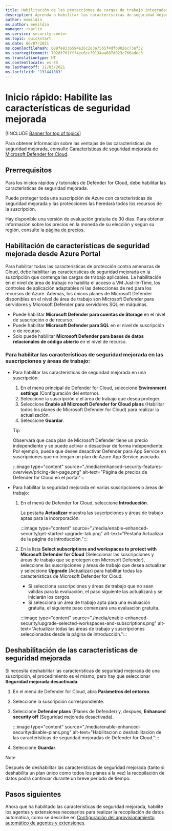 ```yaml
---
title: Habilitación de las protecciones de cargas de trabajo integradas de Microsoft Defender for Cloud
description: Aprenda a habilitar las características de seguridad mejorada para ampliar las protecciones de Microsoft Defender for Cloud a los recursos híbridos y de varias nubes.
author: memildin
ms.author: memildin
manager: rkarlin
ms.service: security-center
ms.topic: quickstart
ms.date: 06/07/2021
ms.openlocfilehash: 689fe8336594e26c283a75b5f4dfb0026c73ef32
ms.sourcegitcommit: 702df701fff4ec6cc39134aa607d023c766adec3
ms.translationtype: HT
ms.contentlocale: es-ES
ms.lasthandoff: 11/03/2021
ms.locfileid: "131441883"
---
```

# <a name="quickstart-enable-enhanced-security-features"></a>Inicio rápido: Habilite las características de seguridad mejorada

[!INCLUDE [Banner for top of topics](./includes/banner.md)]

Para obtener información sobre las ventajas de las características de seguridad mejorada, consulte [Características de seguridad mejorada de Microsoft Defender for Cloud](enhanced-security-features-overview.md).

## <a name="prerequisites"></a>Prerrequisitos

Para los inicios rápidos y tutoriales de Defender for Cloud, debe habilitar las características de seguridad mejorada. 

Puede proteger toda una suscripción de Azure con características de seguridad mejorada y las protecciones las heredará todos los recursos de la suscripción.

Hay disponible una versión de evaluación gratuita de 30 días. Para obtener información sobre los precios en la moneda de su elección y según su región, consulte la [página de precios](https://azure.microsoft.com/pricing/details/security-center/).

## <a name="enable-enhanced-security-features-from-the-azure-portal"></a>Habilitación de características de seguridad mejorada desde Azure Portal

Para habilitar todas las características de protección contra amenazas de Cloud, debe habilitar las características de seguridad mejorada en la suscripción que contenga las cargas de trabajo aplicables. La habilitación en el nivel de área de trabajo no habilita el acceso a VM Just-In-Time, los controles de aplicación adaptables ni las detecciones de red para los recursos de Azure. Además, los únicos planes de Microsoft Defender disponibles en el nivel de área de trabajo son Microsoft Defender para servidores y Microsoft Defender para servidores SQL en máquinas.

- Puede habilitar **Microsoft Defender para cuentas de Storage** en el nivel de suscripción o de recurso.
- Puede habilitar **Microsoft Defender para SQL** en el nivel de suscripción o de recurso.
- Solo puede habilitar **Microsoft Defender para bases de datos relacionales de código abierto** en el nivel de recurso.

### <a name="to-enable-enhanced-security-features-on-your-subscriptions-and-workspaces"></a>Para habilitar las características de seguridad mejorada en las suscripciones y áreas de trabajo:

- Para habilitar las características de seguridad mejorada en una suscripción:

    1. En el menú principal de Defender for Cloud, seleccione **Environment settings** (Configuración del entorno).
    1. Seleccione la suscripción o el área de trabajo que desea proteger.
    1. Seleccione **Enable all Microsoft Defender for Cloud plans** (Habilitar todos los planes de Microsoft Defender for Cloud) para realizar la actualización.
    1. Seleccione **Guardar**.

    > [!TIP]
    > Observará que cada plan de Microsoft Defender tiene un precio independiente y se puede activar o desactivar de forma independiente. Por ejemplo, puede que desee desactivar Defender para App Service en suscripciones que no tengan un plan de Azure App Service asociado. 

    :::image type="content" source="./media/enhanced-security-features-overview/pricing-tier-page.png" alt-text="Página de precios de Defender for Cloud en el portal":::

- Para habilitar la seguridad mejorada en varias suscripciones o áreas de trabajo:

    1. En el menú de Defender for Cloud, seleccione **Introducción**.

        La pestaña **Actualizar** muestra las suscripciones y áreas de trabajo aptas para la incorporación.

        :::image type="content" source="./media/enable-enhanced-security/get-started-upgrade-tab.png" alt-text="Pestaña Actualizar de la página de introducción."::: 

    1. En la lista **Select subscriptions and workspaces to protect with Microsoft Defender for Cloud** (Seleccionar las suscripciones y áreas de trabajo que se protegen con Microsoft Defender), seleccione las suscripciones y áreas de trabajo que desea actualizar y seleccione **Upgrade** (Actualizar) para habilitar todas las características de Microsoft Defender for Cloud.

       - Si selecciona suscripciones y áreas de trabajo que no sean válidas para la evaluación, el paso siguiente las actualizará y se iniciarán los cargos.
       - Si selecciona un área de trabajo apta para una evaluación gratuita, el siguiente paso comenzará una evaluación gratuita.

        :::image type="content" source="./media/enable-enhanced-security/upgrade-selected-workspaces-and-subscriptions.png" alt-text="Actualizar todas las áreas de trabajo y suscripciones seleccionadas desde la página de introducción.":::


## <a name="disable-enhanced-security-features"></a>Deshabilitación de las características de seguridad mejorada

Si necesita deshabilitar las características de seguridad mejorada de una suscripción, el procedimiento es el mismo, pero hay que seleccionar **Seguridad mejorada desactivada**:
 
1. En el menú de Defender for Cloud, abra **Parámetros del entorno**.
1. Seleccione la suscripción correspondiente.
1. Seleccione **Defender plans** (Planes de Defender) y, después, **Enhanced security off** (Seguridad mejorada desactivada).

    :::image type="content" source="./media/enable-enhanced-security/disable-plans.png" alt-text="Habilitación o deshabilitación de las características de seguridad mejoradas de Defender for Cloud.":::

1. Seleccione **Guardar**.

> [!NOTE]
> Después de deshabilitar las características de seguridad mejorada (tanto si deshabilita un plan único como todos los planes a la vez) la recopilación de datos podrá continuar durante un breve período de tiempo. 

## <a name="next-steps"></a>Pasos siguientes

Ahora que ha habilitado las características de seguridad mejorada, habilite los agentes y extensiones necesarios para realizar la recopilación de datos automática, como se describe en [Configuración del aprovisionamiento automático de agentes y extensiones](enable-data-collection.md).